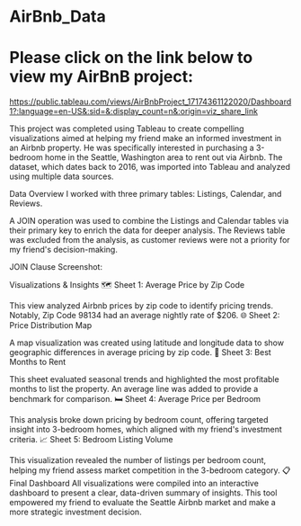 # AirBnb_Data
# Please click on the link below to view my AirBnB project: 
https://public.tableau.com/views/AirBnbProject_17174361122020/Dashboard1?:language=en-US&:sid=&:display_count=n&:origin=viz_share_link

This project was completed using Tableau to create compelling visualizations aimed at helping my friend make an informed investment in an Airbnb property. He was specifically interested in purchasing a 3-bedroom home in the Seattle, Washington area to rent out via Airbnb. The dataset, which dates back to 2016, was imported into Tableau and analyzed using multiple data sources.

Data Overview
I worked with three primary tables: Listings, Calendar, and Reviews.

A JOIN operation was used to combine the Listings and Calendar tables via their primary key to enrich the data for deeper analysis.
The Reviews table was excluded from the analysis, as customer reviews were not a priority for my friend's decision-making.

JOIN Clause Screenshot: 

Visualizations & Insights
🗺️ Sheet 1: Average Price by Zip Code

This view analyzed Airbnb prices by zip code to identify pricing trends.
Notably, Zip Code 98134 had an average nightly rate of $206.
🌐 Sheet 2: Price Distribution Map

A map visualization was created using latitude and longitude data to show geographic differences in average pricing by zip code.
📅 Sheet 3: Best Months to Rent

This sheet evaluated seasonal trends and highlighted the most profitable months to list the property.
An average line was added to provide a benchmark for comparison.
🛏️ Sheet 4: Average Price per Bedroom

This analysis broke down pricing by bedroom count, offering targeted insight into 3-bedroom homes, which aligned with my friend's investment criteria.
📈 Sheet 5: Bedroom Listing Volume

This visualization revealed the number of listings per bedroom count, helping my friend assess market competition in the 3-bedroom category.
📋 Final Dashboard
All visualizations were compiled into an interactive dashboard to present a clear, data-driven summary of insights. This tool empowered my friend to evaluate the Seattle Airbnb market and make a more strategic investment decision.
